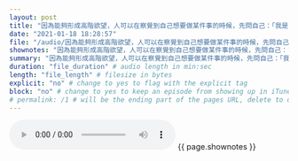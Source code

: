 ```yaml
---
layout: post
title: "因為能夠形成高階欲望，人可以在察覺到自己想要做某件事的時候，先問自己：「我是不是想要自己想要做這件事？」並在回答這個問題的同時，為自己做出決定，而人的自由意志其實就是這種能夠自己做決定的能力。" # quotes allow forbidden characters like the colon
date: "2021-01-18 18:28:57"
file: "/audio/因為能夠形成高階欲望，人可以在察覺到自己想要做某件事的時候，先問自己：「我是不是想要自己想要做這件事？」並在回答這個問題的同時，為自己做出決定，而人的自由意志其實就是這種能夠自己做決定的能力。.mp3"
shownotes: "因為能夠形成高階欲望，人可以在察覺到自己想要做某件事的時候，先問自己：「我是不是想要自己想要做這件事？」並在回答這個問題的同時，為自己做出決定，而人的自由意志其實就是這種能夠自己做決定的能力。"
summary: "因為能夠形成高階欲望，人可以在察覺到自己想要做某件事的時候，先問自己：「我是不是想要自己想要做這件事？」並在回答這個問題的同時，為自己做出決定，而人的自由意志其實就是這種能夠自己做決定的能力。"
duration: "file_duration" # audio length in min:sec
length: "file_length" # filesize in bytes
explicit: "no" # change to yes to flag with the explicit tag
block: "no" # change to yes to keep an episode from showing up in iTunes
# permalink: /1 # will be the ending part of the pages URL, delete to default to the title
---
```


<audio controls>
<source src="{{site.url}}{{site.baseurl}}{{ page.file }}" type="audio/x-mp3">
Your browser does not support the audio element.
</audio>
{{ page.shownotes }}
